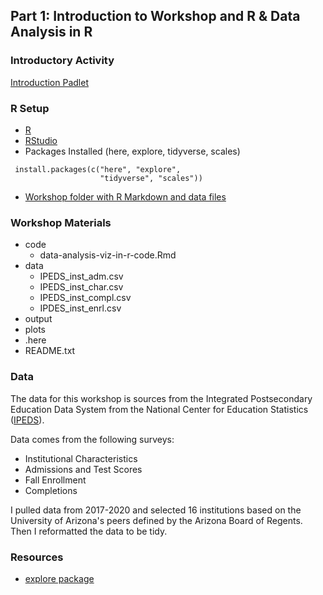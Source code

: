 ## Part 1: Introduction to Workshop and R & Data Analysis in R 

### Introductory Activity

[Introduction Padlet](https://padlet.com/jschilling_ccs/air_R_intro)


### R Setup
- [R](https://www.r-project.org/)
- [RStudio](https://www.rstudio.com/)
- Packages Installed (here, explore, tidyverse, scales)
 ```
  install.packages(c("here", "explore", 
                     "tidyverse", "scales"))
 ```
- [Workshop folder with R Markdown and data files](https://github.com/jennschilling/data-analysis-viz-in-R-materials)

### Workshop Materials
- code
  - data-analysis-viz-in-r-code.Rmd
- data
  - IPEDS_inst_adm.csv
  - IPEDS_inst_char.csv
  - IPEDS_inst_compl.csv
  - IPDES_inst_enrl.csv
- output
- plots
- .here
- README.txt

### Data
The data for this workshop is sources from the Integrated Postsecondary Education Data System from the National Center for Education Statistics ([IPEDS](https://nces.ed.gov/ipeds/use-the-data)).

Data comes from the following surveys:
- Institutional Characteristics
- Admissions and Test Scores
- Fall Enrollment
- Completions

I pulled data from 2017-2020 and selected 16 institutions based on the University of Arizona's peers defined by the Arizona Board of Regents. Then I reformatted the data to be tidy. 

### Resources

- [explore package](https://github.com/rolkra/explore)
